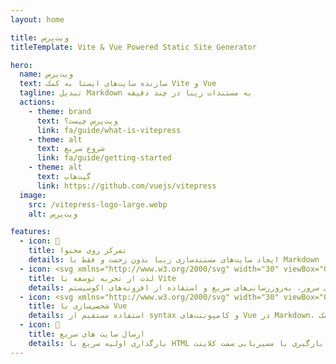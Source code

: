 ```yaml
---
layout: home

title: ویت‌پرس
titleTemplate: Vite & Vue Powered Static Site Generator

hero:
  name: ویت‌پرس
  text: سازنده سایت‌های ایستا به کمک Vite و Vue
  tagline: تبدیل Markdown به مستندات زیبا در چند دقیقه
  actions:
    - theme: brand
      text: ویت‌پرس چیست؟
      link: fa/guide/what-is-vitepress
    - theme: alt
      text: شروع سریع
      link: fa/guide/getting-started
    - theme: alt
      text: گیت‌هاب
      link: https://github.com/vuejs/vitepress
  image:
    src: /vitepress-logo-large.webp
    alt: ویت‌پرس

features:
  - icon: 📝
    title: تمرکز روی محتوا
    details: ایجاد سایت‌های مستند‌سازی زیبا بدون زحمت و فقط با Markdown
  - icon: <svg xmlns="http://www.w3.org/2000/svg" width="30" viewBox="0 0 256 256.32"><defs><linearGradient id="a" x1="-.828%" x2="57.636%" y1="7.652%" y2="78.411%"><stop offset="0%" stop-color="#41D1FF"/><stop offset="100%" stop-color="#BD34FE"/></linearGradient><linearGradient id="b" x1="43.376%" x2="50.316%" y1="2.242%" y2="89.03%"><stop offset="0%" stop-color="#FFEA83"/><stop offset="8.333%" stop-color="#FFDD35"/><stop offset="100%" stop-color="#FFA800"/></linearGradient></defs><path fill="url(#a)" d="M255.153 37.938 134.897 252.976c-2.483 4.44-8.862 4.466-11.382.048L.875 37.958c-2.746-4.814 1.371-10.646 6.827-9.67l120.385 21.517a6.537 6.537 0 0 0 2.322-.004l117.867-21.483c5.438-.991 9.574 4.796 6.877 9.62Z"/><path fill="url(#b)" d="M185.432.063 96.44 17.501a3.268 3.268 0 0 0-2.634 3.014l-5.474 92.456a3.268 3.268 0 0 0 3.997 3.378l24.777-5.718c2.318-.535 4.413 1.507 3.936 3.838l-7.361 36.047c-.495 2.426 1.782 4.5 4.151 3.78l15.304-4.649c2.372-.72 4.652 1.36 4.15 3.788l-11.698 56.621c-.732 3.542 3.979 5.473 5.943 2.437l1.313-2.028 72.516-144.72c1.215-2.423-.88-5.186-3.54-4.672l-25.505 4.922c-2.396.462-4.435-1.77-3.759-4.114l16.646-57.705c.677-2.35-1.37-4.583-3.769-4.113Z"/></svg>
    title: لذت از تجربه توسعه با Vite
    details: شروع فوری سرور، به‌روزرسانی‌های سریع و استفاده از افزونه‌های اکوسیستم Vite
  - icon: <svg xmlns="http://www.w3.org/2000/svg" width="30" viewBox="0 0 256 220.8"><path fill="#41B883" d="M204.8 0H256L128 220.8 0 0h97.92L128 51.2 157.44 0h47.36Z"/><path fill="#41B883" d="m0 0 128 220.8L256 0h-51.2L128 132.48 50.56 0H0Z"/><path fill="#35495E" d="M50.56 0 128 133.12 204.8 0h-47.36L128 51.2 97.92 0H50.56Z"/></svg>
    title: شخصی‌سازی با Vue
    details: استفاده مستقیم از syntax و کامپوننت‌های Vue در Markdown، یا ایجاد تم‌های شخصی به کمک Vue
  - icon: 🚀
    title: ارسال سایت های سریع
    details: بارگذاری اولیه سریع با HTML ایستا، ناوبری سریع پس از بارگیری با مسیریابی سمت کلاینت
---
```

